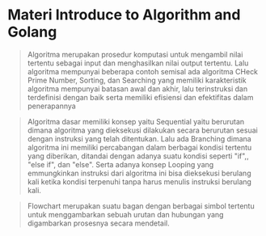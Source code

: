 # Materi Introduce to Algorithm and Golang

> Algoritma merupakan prosedur komputasi untuk mengambil nilai tertentu sebagai input dan menghasilkan nilai output tertentu. Lalu algoritma mempunyai beberapa contoh semisal ada algoritma CHeck Prime Number, Sorting, dan Searching yang memiliki karakteristik algoritma mempunyai batasan awal dan akhir, lalu terinstruksi dan terdefinisi dengan baik serta memiliki efisiensi dan efektifitas dalam penerapannya

> Algoritma dasar memiliki konsep yaitu Sequential yaitu berurutan dimana algoritma yang dieksekusi dilakukan secara berurutan sesuai dengan instruksi yang telah ditentukan. Lalu ada Branching dimana algoritma ini memiliki percabangan dalam berbagai kondisi tertentu yang diberikan, ditandai dengan adanya suatu kondisi seperti "if",, "else if", dan "else". Serta adanya konsep Looping yang emmungkinkan instruksi dari algoritma ini bisa dieksekusi berulang kali ketika kondisi terpenuhi tanpa harus menulis instruksi berulang kali.

> Flowchart merupakan suatu bagan dengan berbagai simbol tertentu untuk menggambarkan sebuah urutan dan hubungan yang digambarkan prosesnya secara mendetail.